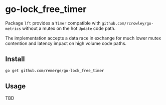 # go-lock_free_timer

Package `lft` provides a `Timer` compatible with
`github.com/rcrowley/go-metrics` without a mutex on the hot `Update` code path.

The implementation accepts a data race in exchange for much lower mutex
contention and latency impact on high volume code paths.

## Install

```bash
go get github.com/remerge/go-lock_free_timer
```

## Usage

TBD
